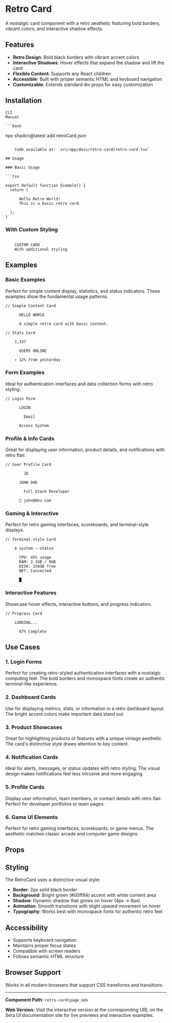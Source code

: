 # Retro Card

A nostalgic card component with a retro aesthetic featuring bold borders, vibrant colors, and interactive shadow effects.

## Features

- **Retro Design**: Bold black borders with vibrant accent colors
- **Interactive Shadows**: Hover effects that expand the shadow and lift the card
- **Flexible Content**: Supports any React children
- **Accessible**: Built with proper semantic HTML and keyboard navigation
- **Customizable**: Extends standard div props for easy customization

## Installation

    CLI
    Manual

    ```bash
npx shadcn@latest add retroCard.json
```

    Code available at: `src/app/docs/retro-card/retro-card.tsx`

## Usage

### Basic Usage

```tsx

export default function Example() {
  return (
    
      Hello Retro World!
      This is a basic retro card.
    
  );
}
```

### With Custom Styling

```tsx

    CUSTOM CARD
    With additional styling

```

## Examples

### Basic Examples

Perfect for simple content display, statistics, and status indicators. These examples show the fundamental usage patterns.

```tsx
// Simple Content Card

      HELLO WORLD

      A simple retro card with basic content.

// Stats Card

    1,337
    
      USERS ONLINE

    ↑ 12% from yesterday

```

### Form Examples

Ideal for authentication interfaces and data collection forms with retro styling.

```tsx
// Login Form

      LOGIN

        Email

      Access System

```

### Profile & Info Cards

Great for displaying user information, product details, and notifications with retro flair.

```tsx
// User Profile Card

        JD

      JOHN DOE
      
        Full Stack Developer

      📧 john@dev.com

```

### Gaming & Interactive

Perfect for retro gaming interfaces, scoreboards, and terminal-style displays.

```tsx
// Terminal-style Card

    $ system --status
    
      CPU: 45% usage
      RAM: 2.1GB / 8GB
      DISK: 156GB free
      NET: Connected

      █

```

### Interactive Features

Showcase hover effects, interactive buttons, and progress indicators.

```tsx
// Progress Card

    LOADING...

      67% Complete

```

## Use Cases

### 1. Login Forms
Perfect for creating retro-styled authentication interfaces with a nostalgic computing feel. The bold borders and monospace fonts create an authentic terminal-like experience.

### 2. Dashboard Cards
Use for displaying metrics, stats, or information in a retro dashboard layout. The bright accent colors make important data stand out.

### 3. Product Showcases
Great for highlighting products or features with a unique vintage aesthetic. The card's distinctive style draws attention to key content.

### 4. Notification Cards
Ideal for alerts, messages, or status updates with retro styling. The visual design makes notifications feel less intrusive and more engaging.

### 5. Profile Cards
Display user information, team members, or contact details with retro flair. Perfect for developer portfolios or team pages.

### 6. Game UI Elements
Perfect for retro gaming interfaces, scoreboards, or game menus. The aesthetic matches classic arcade and computer game designs.

## Props

## Styling

The RetroCard uses a distinctive visual style:

- **Border**: 2px solid black border
- **Background**: Bright green (#00ff84) accent with white content area
- **Shadow**: Dynamic shadow that grows on hover (4px → 8px)
- **Animation**: Smooth transitions with slight upward movement on hover
- **Typography**: Works best with monospace fonts for authentic retro feel

## Accessibility

- Supports keyboard navigation
- Maintains proper focus states
- Compatible with screen readers
- Follows semantic HTML structure

## Browser Support

Works in all modern browsers that support CSS transforms and transitions.

---

**Component Path:** `retro-card\page.mdx`

**Web Version:** Visit the interactive version at the corresponding URL on the Sera UI documentation site for live previews and interactive examples.
